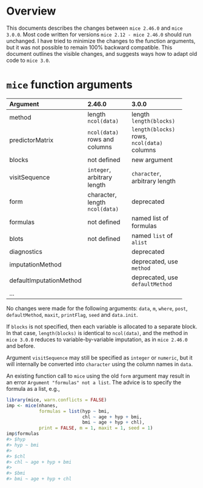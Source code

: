 
<!-- README.md is generated from README.Rmd. Please edit that file -->
Overview
========

This documents describes the changes between `mice 2.46.0` and `mice 3.0.0`. Most code written for versions `mice 2.12 - mice 2.46.0` should run unchanged. I have tried to minimize the changes to the function arguments, but it was not possible to remain 100% backward compatible. This document outlines the visible changes, and suggests ways how to adapt old code to `mice 3.0`.

`mice` function arguments
=========================

<table style="width:92%;">
<colgroup>
<col width="16%" />
<col width="37%" />
<col width="37%" />
</colgroup>
<thead>
<tr class="header">
<th align="left">Argument</th>
<th align="left">2.46.0</th>
<th align="left">3.0.0</th>
</tr>
</thead>
<tbody>
<tr class="odd">
<td align="left">method</td>
<td align="left">length <code>ncol(data)</code></td>
<td align="left">length <code>length(blocks)</code></td>
</tr>
<tr class="even">
<td align="left">predictorMatrix</td>
<td align="left"><code>ncol(data)</code> rows and columns</td>
<td align="left"><code>length(blocks)</code> rows, <code>ncol(data)</code> columns</td>
</tr>
<tr class="odd">
<td align="left">blocks</td>
<td align="left">not defined</td>
<td align="left">new argument</td>
</tr>
<tr class="even">
<td align="left">visitSequence</td>
<td align="left"><code>integer</code>, arbitrary length</td>
<td align="left"><code>character</code>, arbitrary length</td>
</tr>
<tr class="odd">
<td align="left">form</td>
<td align="left">character, length <code>ncol(data)</code></td>
<td align="left">deprecated</td>
</tr>
<tr class="even">
<td align="left">formulas</td>
<td align="left">not defined</td>
<td align="left">named list of formulas</td>
</tr>
<tr class="odd">
<td align="left">blots</td>
<td align="left">not defined</td>
<td align="left">named <code>list</code> of <code>alist</code></td>
</tr>
<tr class="even">
<td align="left">diagnostics</td>
<td align="left"></td>
<td align="left">deprecated</td>
</tr>
<tr class="odd">
<td align="left">imputationMethod</td>
<td align="left"></td>
<td align="left">deprecated, use <code>method</code></td>
</tr>
<tr class="even">
<td align="left">defaultImputationMethod</td>
<td align="left"></td>
<td align="left">deprecated, use <code>defaultMethod</code></td>
</tr>
<tr class="odd">
<td align="left">...</td>
<td align="left"></td>
<td align="left"></td>
</tr>
</tbody>
</table>

No changes were made for the following arguments: `data`, `m`, `where`, `post`, `defaultMethod`, `maxit`, `printFlag`, `seed` and `data.init`.

If `blocks` is not specified, then each variable is allocated to a separate block. In that case, `length(blocks)` is identical to `ncol(data)`, and the method in `mice 3.0.0` reduces to variable-by-variable imputation, as in `mice 2.46.0` and before.

Argument `visitSequence` may still be specified as `integer` or `numeric`, but it will internally be converted into `character` using the column names in `data`.

An existing function call to `mice` using the old `form` argument may result in an error `Argument "formulas" not a list`. The advice is to specify the formula as a list, e.g.,

``` r
library(mice, warn.conflicts = FALSE)
imp <- mice(nhanes, 
            formulas = list(hyp ~ bmi, 
                            chl ~ age + hyp + bmi,
                            bmi ~ age + hyp + chl),
            print = FALSE, m = 1, maxit = 1, seed = 1)
imp$formulas
#> $hyp
#> hyp ~ bmi
#> 
#> $chl
#> chl ~ age + hyp + bmi
#> 
#> $bmi
#> bmi ~ age + hyp + chl
```

